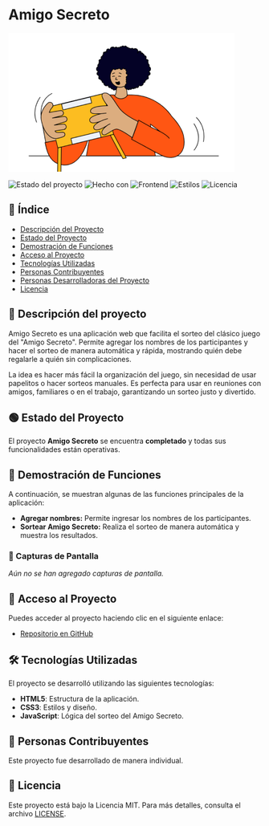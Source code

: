 # Amigo Secreto

![Imagen de portada](assets/amigo-secreto.png)

![Estado del proyecto](https://img.shields.io/badge/Estado-Completado-brightgreen)
![Hecho con](https://img.shields.io/badge/Hecho%20con-JavaScript-blue)
![Frontend](https://img.shields.io/badge/Frontend-HTML-orange)
![Estilos](https://img.shields.io/badge/Estilos-CSS-blueviolet)
![Licencia](https://img.shields.io/badge/Licencia-MIT-green)

## 📝 Índice  

- [Descripción del Proyecto](#📖-descripción-del-proyecto)  
- [Estado del Proyecto](#estado-del-proyecto)  
- [Demostración de Funciones](#demostración-de-funciones)  
- [Acceso al Proyecto](#acceso-al-proyecto)  
- [Tecnologías Utilizadas](#tecnologías-utilizadas)  
- [Personas Contribuyentes](#personas-contribuyentes)  
- [Personas Desarrolladoras del Proyecto](#personas-desarrolladoras-del-proyecto)  
- [Licencia](#licencia)

## 📖 Descripción del proyecto

Amigo Secreto es una aplicación web que facilita el sorteo del clásico juego del "Amigo Secreto".
Permite agregar los nombres de los participantes y hacer el sorteo de manera automática y rápida, mostrando quién debe regalarle a quién sin complicaciones.

La idea es hacer más fácil la organización del juego, sin necesidad de usar papelitos o hacer sorteos manuales.
Es perfecta para usar en reuniones con amigos, familiares o en el trabajo, garantizando un sorteo justo y divertido.

## 🟢 Estado del Proyecto  

El proyecto **Amigo Secreto** se encuentra **completado** y todas sus funcionalidades están operativas.

## 🎲 Demostración de Funciones  

A continuación, se muestran algunas de las funciones principales de la aplicación:  

- **Agregar nombres:** Permite ingresar los nombres de los participantes.  
- **Sortear Amigo Secreto:** Realiza el sorteo de manera automática y muestra los resultados.  

### 📸 Capturas de Pantalla  

_Aún no se han agregado capturas de pantalla._  

## 🔗 Acceso al Proyecto  

Puedes acceder al proyecto haciendo clic en el siguiente enlace:  

- [Repositorio en GitHub](https://github.com/victordanielmencia/challenge-amigo-secreto)  

## 🛠️ Tecnologías Utilizadas  

El proyecto se desarrolló utilizando las siguientes tecnologías:  

- **HTML5**: Estructura de la aplicación.  
- **CSS3**: Estilos y diseño.  
- **JavaScript**: Lógica del sorteo del Amigo Secreto.  

## 👥 Personas Contribuyentes  

Este proyecto fue desarrollado de manera individual.  

## 📄 Licencia  

Este proyecto está bajo la Licencia MIT. Para más detalles, consulta el archivo [LICENSE](LICENSE).  


